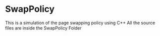 # SwapPolicy
This is a simulation of the page swapping policy using C++
All the source files are inside the SwapPolicy Folder
